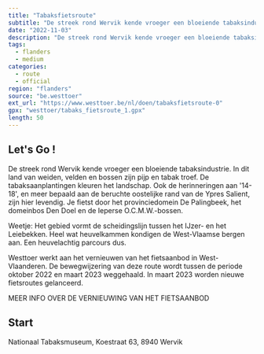 ```yaml
---
title: "Tabaksfietsroute"
subtitle: "De streek rond Wervik kende vroeger een bloeiende tabaksindustrie"
date: "2022-11-03"
description: "De streek rond Wervik kende vroeger een bloeiende tabaksindustrie" 
tags:
  - flanders
  - medium
categories: 
  - route
  - official
region: "flanders"
source: "be.westtoer"
ext_url: "https://www.westtoer.be/nl/doen/tabaksfietsroute-0"
gpx: "westtoer/tabaks_fietsroute_1.gpx"
length: 50
---
```


## Let's Go !

De streek rond Wervik kende vroeger een bloeiende tabaksindustrie. In dit land van weiden, velden en bossen zijn pijp en tabak troef. De tabaksaanplantingen kleuren het landschap. Ook de herinneringen aan '14-18', en meer bepaald aan de beruchte oostelijke rand van de Ypres Salient, zijn hier levendig. Je fietst door het provinciedomein De Palingbeek, het domeinbos Den Doel en de Ieperse O.C.M.W.-bossen.

Weetje: Het gebied vormt de scheidingslijn tussen het IJzer- en het Leiebekken. Heel wat heuvelkammen kondigen de West-Vlaamse bergen aan. Een heuvelachtig parcours dus.

Westtoer werkt aan het vernieuwen van het fietsaanbod in West-Vlaanderen. De bewegwijzering van deze route wordt tussen de periode oktober 2022 en maart 2023 weggehaald. In maart 2023 worden nieuwe fietsroutes gelanceerd.

MEER INFO OVER DE VERNIEUWING VAN HET FIETSAANBOD

## Start 

Nationaal Tabaksmuseum, Koestraat 63, 8940 Wervik 


